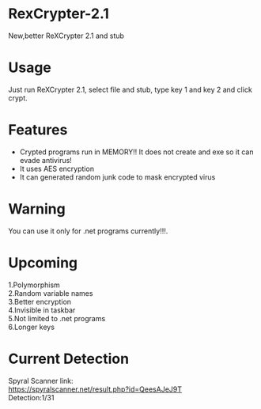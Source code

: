 # RexCrypter-2.1
New,better ReXCrypter 2.1 and stub    
# Usage     
Just run ReXCrypter 2.1, select file and stub, type key 1 and key 2 and click crypt.    
# Features      
* Crypted programs run in MEMORY!! It does not create and exe so it can evade antivirus!      
* It uses AES encryption      
* It can generated random junk code to mask encrypted virus       
# Warning     
You can use it only for .net programs currently!!!.      
# Upcoming
1.Polymorphism      
2.Random variable names     
3.Better encryption         
4.Invisible in taskbar      
5.Not limited to .net programs      
6.Longer keys
#  Current Detection      
Spyral Scanner link:        
https://spyralscanner.net/result.php?id=QeesAJeJ9T        
Detection:1/31
